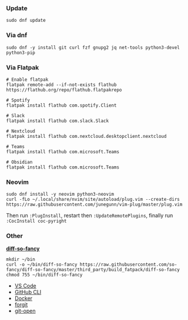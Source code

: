 ### Update
```shell
sudo dnf update
```


### Via dnf
```shell
sudo dnf -y install git curl fzf gnupg2 jq net-tools python3-devel python3-pip
```

### Via Flatpak

```shell
# Enable flatpak
flatpak remote-add --if-not-exists flathub https://flathub.org/repo/flathub.flatpakrepo

# Spotify
flatpak install flathub com.spotify.Client

# Slack
flatpak install flathub com.slack.Slack

# Nextcloud
flatpak install flathub com.nextcloud.desktopclient.nextcloud

# Teams
flatpak install flathub com.microsoft.Teams

# Obsidian
flatpak install flathub com.microsoft.Teams
```

### Neovim

```shell
sudo dnf install -y neovim python3-neovim
curl -fLo ~/.local/share/nvim/site/autoload/plug.vim --create-dirs https://raw.githubusercontent.com/junegunn/vim-plug/master/plug.vim
```

Then run `:PlugInstall`, restart then `:UpdateRemotePlugins`, finally run `:CocInstall coc-pyright`


### Other
**[diff-so-fancy](https://github.com/so-fancy/diff-so-fancy)**
```shell
mkdir ~/bin
curl -o ~/bin/diff-so-fancy https://raw.githubusercontent.com/so-fancy/diff-so-fancy/master/third_party/build_fatpack/diff-so-fancy
chmod 755 ~/bin/diff-so-fancy
```

- [VS Code](https://code.visualstudio.com/docs/setup/linux)
- [GitHub CLI](https://github.com/cli/cli/blob/trunk/docs/install_linux.md)
- [Docker](https://docs.docker.com/engine/install/fedora/)
- [forgit](https://github.com/wfxr/forgit)
- [git-open](https://github.com/paulirish/git-open)
